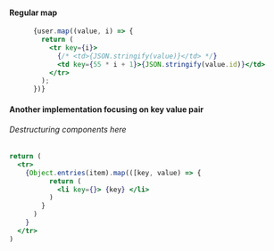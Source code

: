 #### Regular map

```jsx
      {user.map((value, i) => {
        return (
          <tr key={i}>
            {/* <td>{JSON.stringify(value)}</td> */}
            <td key={55 * i + 1}>{JSON.stringify(value.id)}</td>
          </tr>
        );
      })}

```

#### Another implementation focusing on key value pair
###### Destructuring components here

```jsx
return (
  <tr>
    {Object.entries(item).map(([key, value) => {
          return (
            <li key={}> {key} </li>
          )
        }
      )
    }
  </tr>
)
```
